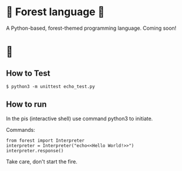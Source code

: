 # 🌲 Forest language 🌲

A Python-based, forest-themed programming language. Coming soon!

# 🐻

## How to Test

```console
$ python3 -m unittest echo_test.py
```
## How to run
In the pis (interactive shell) use command python3 to initiate.

Commands:
```
from forest import Interpreter
interpreter = Interpreter("echo<<Hello World!>>")
interpreter.response()
```
Take care, don't start the fire. 
